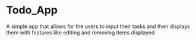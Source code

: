 # Todo_App
A simple app that allows for the users to input their tasks and then displays them with features like editing and removing items displayed
